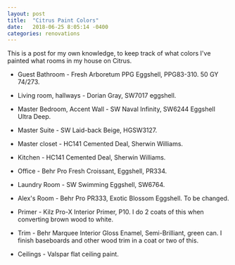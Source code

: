 ```yaml
---
layout: post
title:  "Citrus Paint Colors"
date:   2018-06-25 8:05:14 -0400
categories: renovations
---
```


This is a post for my own knowledge, to keep track of what colors I've painted what rooms in my house on Citrus.

* Guest Bathroom - Fresh Arboretum PPG Eggshell, PPG83-310. 50 GY 74/273.

* Living room, hallways - Dorian Gray, SW7017 eggshell.

* Master Bedroom, Accent Wall - SW Naval Infinity, SW6244 Eggshell Ultra Deep.

* Master Suite - SW Laid-back Beige, HGSW3127.

* Master closet - HC141 Cemented Deal, Sherwin Williams.

* Kitchen - HC141 Cemented Deal, Sherwin Williams.

* Office - Behr Pro Fresh Croissant, Eggshell, PR334.

* Laundry Room - SW Swimming Eggshell, SW6764.

* Alex's Room - Behr Pro PR333, Exotic Blossom Eggshell. To be changed.

* Primer - Kilz Pro-X Interior Primer, P10. I do 2 coats of this when converting brown wood to white.

* Trim - Behr Marquee Interior Gloss Enamel,  Semi-Brilliant, green can. I finish baseboards and other wood trim in a coat or two of this.

* Ceilings - Valspar flat ceiling paint. 

